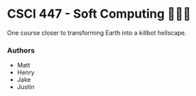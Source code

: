 # CSCI 447 - Soft Computing 🤖📖💡
One course closer to transforming Earth into a killbot hellscape. 

### Authors
- Matt
- Henry
- Jake
- Justin
